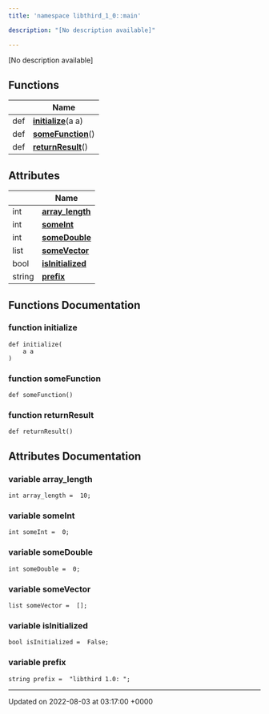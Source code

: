 ```yaml
---
title: 'namespace libthird_1_0::main'

description: "[No description available]"

---
```







[No description available]

## Functions

|                | Name           |
| -------------- | -------------- |
| def | **[initialize](/documentation/code/colliderbit_development/namespaces/namespacelibthird__1__0_1_1main/#function-initialize)**(a a) |
| def | **[someFunction](/documentation/code/colliderbit_development/namespaces/namespacelibthird__1__0_1_1main/#function-somefunction)**() |
| def | **[returnResult](/documentation/code/colliderbit_development/namespaces/namespacelibthird__1__0_1_1main/#function-returnresult)**() |

## Attributes

|                | Name           |
| -------------- | -------------- |
| int | **[array_length](/documentation/code/colliderbit_development/namespaces/namespacelibthird__1__0_1_1main/#variable-array-length)**  |
| int | **[someInt](/documentation/code/colliderbit_development/namespaces/namespacelibthird__1__0_1_1main/#variable-someint)**  |
| int | **[someDouble](/documentation/code/colliderbit_development/namespaces/namespacelibthird__1__0_1_1main/#variable-somedouble)**  |
| list | **[someVector](/documentation/code/colliderbit_development/namespaces/namespacelibthird__1__0_1_1main/#variable-somevector)**  |
| bool | **[isInitialized](/documentation/code/colliderbit_development/namespaces/namespacelibthird__1__0_1_1main/#variable-isinitialized)**  |
| string | **[prefix](/documentation/code/colliderbit_development/namespaces/namespacelibthird__1__0_1_1main/#variable-prefix)**  |


## Functions Documentation

### function initialize

```
def initialize(
    a a
)
```


### function someFunction

```
def someFunction()
```


### function returnResult

```
def returnResult()
```



## Attributes Documentation

### variable array_length

```
int array_length =  10;
```


### variable someInt

```
int someInt =  0;
```


### variable someDouble

```
int someDouble =  0;
```


### variable someVector

```
list someVector =  [];
```


### variable isInitialized

```
bool isInitialized =  False;
```


### variable prefix

```
string prefix =  "libthird 1.0: ";
```





-------------------------------

Updated on 2022-08-03 at 03:17:00 +0000